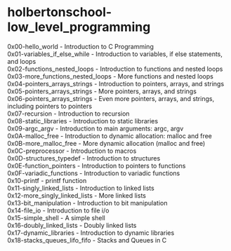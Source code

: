 # holbertonschool-low_level_programming

0x00-hello_world - Introduction to C Programming\
0x01-variables_if_else_while - Introduction to variables, if else statements, and loops\
0x02-functions_nested_loops - Introduction to functions and nested loops\
0x03-more_functions_nested_loops - More functions and nested loops\
0x04-pointers_arrays_strings - Introduction to pointers, arrays, and strings\
0x05-pointers_arrays_strings - More pointers, arrays, and strings\
0x06-pointers_arrays_strings - Even more pointers, arrays, and strings, including pointers to pointers\
0x07-recursion - Introduction to recursion  
0x08-static_libraries - Introduction to static libraries  
0x09-argc_argv - Introduction to main arguments: argc, argv  
0x0A-malloc_free - Introduction to dynamic allocation: malloc and free  
0x0B-more_malloc_free - More dynamic allocation (malloc and free)  
0x0C-preprocessor - Introduction to macros  
0x0D-structures_typedef - Introduction to structures  
0x0E-function_pointers - Introduction to pointers to functions  
0x0F-variadic_functions - Introduction to variadic functions  
0x10-printf - printf function  
0x11-singly_linked_lists - Introduction to linked lists  
0x12-more_singly_linked_lists - More linked lists  
0x13-bit_manipulation - Introduction to bit manipulation  
0x14-file_io - Introduction to file i/o  
0x15-simple_shell - A simple shell  
0x16-doubly_linked_lists - Doubly linked lists  
0x17-dynamic_libraries - Introduction to dynamic libraries  
0x18-stacks_queues_lifo_fifo - Stacks and Queues in C
